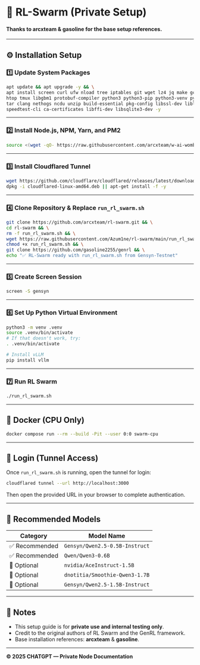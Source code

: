 # 🧠 RL-Swarm (Private Setup)
  
#### Thanks to **arcxteam** & **gasoline** for the base setup references.

---

## ⚙️ Installation Setup

### 1️⃣ Update System Packages
```bash
apt update && apt upgrade -y && \
apt install screen curl ufw nload tree iptables git wget lz4 jq make gcc nano automake autoconf \
htop tmux libgbm1 protobuf-compiler python3 python3-pip python3-venv python3-dev python3-setuptools \
tar clang nethogs ncdu unzip build-essential pkg-config libssl-dev libleveldb-dev \
speedtest-cli ca-certificates libffi-dev libsqlite3-dev -y
```

---

### 2️⃣ Install Node.js, NPM, Yarn, and PM2
```bash
source <(wget -qO- https://raw.githubusercontent.com/arcxteam/w-ai-wombo/main/nodejs.sh)
```

---

### 3️⃣ Install Cloudflared Tunnel
```bash
wget https://github.com/cloudflare/cloudflared/releases/latest/download/cloudflared-linux-amd64.deb
dpkg -i cloudflared-linux-amd64.deb || apt-get install -f -y
```

---

### 4️⃣ Clone Repository & Replace `run_rl_swarm.sh`
```bash
git clone https://github.com/arcxteam/rl-swarm.git && \
cd rl-swarm && \
rm -f run_rl_swarm.sh && \
wget https://raw.githubusercontent.com/Azum1ne/rl-swarm/main/run_rl_swarm.sh -O run_rl_swarm.sh && \
chmod +x run_rl_swarm.sh && \
git clone https://github.com/gasoline2255/genrl && \
echo "✅ RL-Swarm ready with run_rl_swarm.sh from Gensyn-Testnet"
```

---

### 5️⃣ Create Screen Session
```bash
screen -S gensyn
```

---

### 6️⃣ Set Up Python Virtual Environment
```bash
python3 -m venv .venv
source .venv/bin/activate
# If that doesn't work, try:
. .venv/bin/activate

# Install vLLM
pip install vllm
```

---

### 7️⃣ Run RL Swarm
```bash
./run_rl_swarm.sh
```

---

## 🐳 Docker (CPU Only)
```bash
docker compose run --rm --build -Pit --user 0:0 swarm-cpu
```

---

## 🔑 Login (Tunnel Access)
Once `run_rl_swarm.sh` is running, open the tunnel for login:
```bash
cloudflared tunnel --url http://localhost:3000
```
Then open the provided URL in your browser to complete authentication.

---

## 🧠 Recommended Models

| Category | Model Name |
|-----------|-------------|
| ✅ Recommended | `Gensyn/Qwen2.5-0.5B-Instruct` |
| ✅ Recommended | `Qwen/Qwen3-0.6B` |
| 🧪 Optional | `nvidia/AceInstruct-1.5B` |
| 🧪 Optional | `dnotitia/Smoothie-Qwen3-1.7B` |
| 🧪 Optional | `Gensyn/Qwen2.5-1.5B-Instruct` |

---

## 🧾 Notes
- This setup guide is for **private use and internal testing only**.  
- Credit to the original authors of RL Swarm and the GenRL framework.  
- Base installation references: **arcxteam** & **gasoline**.

---

**© 2025 CHATGPT — Private Node Documentation**
